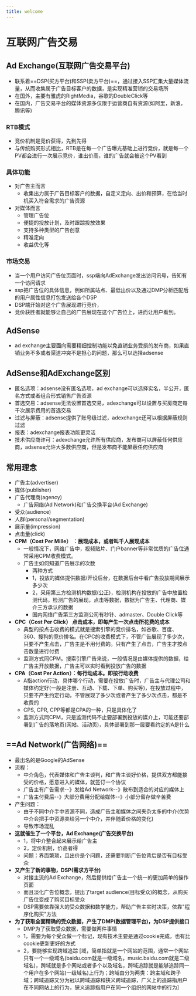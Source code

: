 ```yaml
---
title: welcome
---
```


# 互联网广告交易

## Ad Exchange(互联网广告交易平台)
- 联系着==DSP(买方平台)和SSP(卖方平台)==，通过接入SSP汇集大量媒体流量，从而收集属于广告目标客户的数据，是实现精准营销的交易场所
- 在国外，主要有雅虎的RightMedia，谷歌的DoubleClick等
- 在国内，广告交易平台的媒体资源多仅限于运营商自有资源(如阿里，新浪，腾讯等)

### RTB模式
- 竞价机制是竞价获得，先到先得
- 与传统购买形式相比，RTB是在每一个广告曝光基础上进行竞价，就是每一个PV都会进行一次展示竞价，谁出价高，谁的广告就会被这个PV看到

### 具体功能
- 对广告主而言
    - 收集出力属于广告目标客户的数据，自定义定向、出价和预算，在恰当时机买入符合需求的广告资源
- 对媒体而言
    - 管理广告位
    - 便捷的投放计划，及时跟踪投放效果
    - 支持多种类型的广告创意
    - 精准定向
    - 收益优化等

### 市场交易
- 当一个用户访问广告位页面时，ssp端向AdExchange发出访问讯号，告知有一个访问请求
- ssp把广告位的具体信息，例如所属站点、最低出价以及通过DMP分析匹配后的用户属性信息打包发送给各个DSP
- DSP端开始对这个广告展现进行竞价，
- 竞价获胜者就能够让自己的广告展现在这个广告位上，进而让用户看到。

## AdSense
- ad exchange主要面向需要精细控制功能以免直销业务受损的发布商，如果直销业务不多或者渠道冲突不是担心的问题，那么可以选择adsense

## AdSense和AdExchange区别
- 匿名选项：adsense没有匿名选项，ad exchange可以选择实名，半公开，匿名方式或者组合形式销售广告资源
- 首选交易：adsense无法设置首选交易，adexchange可以设置与买房商定每千次展示费用的首选交易
- 过滤与屏蔽：adsense提供了账号级过滤，adexchange还可以根据屏蔽规则过滤
- 报表：adexchange报表功能更灵活
- 技术供应商许可：adexchange允许所有供应商，发布商可以屏蔽任何供应商，adsense允许大多数供应商，但是发布商不能屏蔽任何供应商

## 常用理念
- 广告主(advertiser)
- 媒体(publisher)
- 广告代理商(agency)
    - 广告网络(Ad Network)和广告交换平台(Ad Exchange)
- 受众(audience)
- 人群(personal/segmentation)
- 展示量(impression)
- 点击量(click)
- **CPM（Cost Per Mille） ：展现成本，或者叫千人展现成本**
    - 一般情况下，网络广告中，视频贴片、门户banner等非常优质的广告位通常采用CPM收费模式。
    - 广告主如何知道广告展示的次数
        - 两种方式
        - 1，投放的媒体提供数据/开设后台，在数据后台中看广告投放期间展示多少次
        - 2，采用第三方检测机构数据(公正)，检测机构在投放的广告中放置检测代码，检测广告的展现，点击等数据，数据为广告主、代理商、媒介三方承认的数据
        - 国内网络广告第三方监测公司有秒针、admaster、Double Click等
- **CPC（Cost Per Click） 点击成本，即每产生一次点击所花费的成本**
    - 典型的按点击收费的模式就是搜索引擎的竞价排名，如谷歌、百度、360、搜狗的竞价排名。在CPC的收费模式下，不管广告展现了多少次，只要不产生点击，广告主是不用付费的。只有产生了点击，广告主才按点击数量进行付费
    - 监测方式同CPM。搜索引擎广告来说，一般情况是由媒体提供的数据，给广告主开放数据，广告主可以实时看到投放广告的数据
- **CPA（Cost Per Action）：每行动成本。即按行动收费**
    - A指action行动，具体哪个行动，需要在投放广告时，广告主与代理公司和媒体约定好(一般是注册、互动、下载、下单、购买等)，在投放过程中，只要不产生约定行动，不管展现了多少次或者产生了多少次点击，都是不收费的
    - CPS, CPR, CPP等都是CPA的一种，只是具体化了
    - 监测方式同CPM，只是监测代码不止要部署到投放的媒介上，可能还要部署到广告的落地页(网站、活动页)，具体部署到那一层要看约定的A是什么

## ==Ad Network(广告网络)==
- 最出名的是Google的AdSense
- 流程：
    - 中介角色，代表媒体和广告主谈判，和广告主谈好价格，提供双方都能接受的价格，愿意进入的媒体，就签订一个协议
    - 广告主有广告需求--》发给Ad Network--》散布到适合的对应的媒体上
    - 广告主付费后--》大部分费用分配给媒体--》小部分留存做辛苦费
- 产生问题：
    - 由于不同中介手中资源不同，造成广告主和媒体之间夹杂太多的中介(优势中介会把手中资源卖给另一个中介，并伴随着价格的变化)
    - 导致市场混乱
- **这就催生了一个平台，Ad Exchange(广告交换平台)**
    - 1，将中介整合起来展示给广告主
    - 2，定价机制，价高者得
    - 问题：界面繁琐，且出价是个问题，还需要判断广告位背后是否有目标受众
- **又产生了新的事物，DSP(需求方平台)**
    - 对接主流的Ad Exchange，然后提供给广告主一个统一的更加简单的操作页面
    - 而且淡化广告位概念，提出了target audience(目标受众)的概念，从购买广告位变成了购买目标受众
    - DSP需要依靠强大的受众数据和数学能力，帮助广告主实时决策，依靠"程序化购买"方法
- **为了获取全面精确的受众数据，产生了DMP(数据管理平台)，为DSP提供接口**
    - DMP为了获取受众数据，需要做两件事情
    - 1，需要为每个受众做一个标记，现有技术主要是通过cookie完成，也有比cookie更新更好的方式
    - 2，要能够实现跨域追踪  [域，简单指就是一个网站的范围，通常一个网站只有一个一级域名(baidu.com就是一级域名，music.baidu.com就是二级域名)，跨域就是多个网站或者多个以及域名，跨域追踪就是能够追踪同一个用户在多个网站(一级域名)上行为；跨域由分为两类：跨主域和跨子域；跨域追踪又分为冠以跨域追踪和狭义跨域追踪，广义上的追踪指用户在不同网站上的行为，狭义追踪指用户在同一个组织的网站中的行为]
